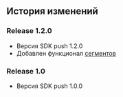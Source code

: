 ## История изменений

### Release 1.2.0
- Версия SDK push 1.2.0
- Добавлен функционал [сегментов](https://www.rustore.ru/help/sdk/push-notifications/using-segments)

### Release 1.0
- Версия SDK push 1.0.0
